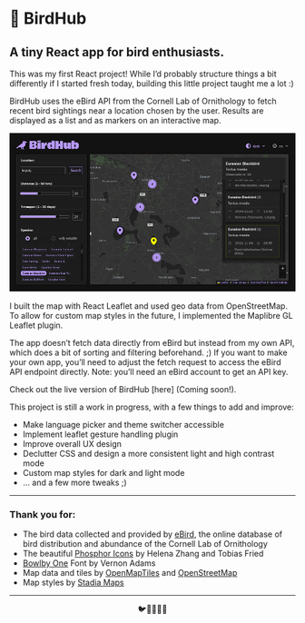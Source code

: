 # 🐤 BirdHub

## A tiny React app for bird enthusiasts.

This was my first React project! While I’d probably structure things a bit differently if I started fresh today, building this little project taught me a lot :)

BirdHub uses the eBird API from the Cornell Lab of Ornithology to fetch recent bird sightings near a location chosen by the user. Results are displayed as a list and as markers on an interactive map.

![BirdHub Screenshot](https://github.com/j-grzy/BirdHub/blob/main/Screenshot-sm.png?raw=true)

I built the map with React Leaflet and used geo data from OpenStreetMap. To allow for custom map styles in the future, I implemented the Maplibre GL Leaflet plugin.

The app doesn’t fetch data directly from eBird but instead from my own API, which does a bit of sorting and filtering beforehand. ;) If you want to make your own app, you’ll need to adjust the fetch request to access the eBird API endpoint directly. Note: you’ll need an eBird account to get an API key.

Check out the live version of BirdHub [here] (Coming soon!).

This project is still a work in progress, with a few things to add and improve:

- Make language picker and theme switcher accessible
- Implement leaflet gesture handling plugin
- Improve overall UX design
- Declutter CSS and design a more consistent light and high contrast mode
- Custom map styles for dark and light mode
- ... and a few more tweaks ;)

---

### Thank you for:

- The bird data collected and provided by [eBird](https://www.ebird.org), the online database of bird distribution and abundance of the Cornell Lab of Ornithology
- The beautiful [Phosphor Icons](https://phosphoricons.com) by Helena Zhang and Tobias Fried
- [Bowlby One](https://fonts.google.com/specimen/Bowlby+One?query=bowlby) Font by Vernon Adams
- Map data and tiles by [OpenMapTiles](https://openmaptiles.org) and [OpenStreetMap](https://www.openstreetmap.org/copyright)
- Map styles by [Stadia Maps](https://stadiamaps.com)

---

<div align="center">🐦🐥🐓🐧🐤</div>
